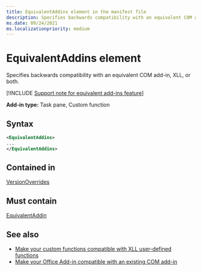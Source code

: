 ```yaml
---
title: EquivalentAddins element in the manifest file
description: Specifies backwards compatibility with an equivalent COM add-in, XLL, or both.
ms.date: 09/24/2021
ms.localizationpriority: medium
---
```


# EquivalentAddins element

Specifies backwards compatibility with an equivalent COM add-in, XLL, or both.

[!INCLUDE [Support note for equivalent add-ins feature](../../includes/equivalent-add-in-support-note.md)]

**Add-in type:** Task pane, Custom function

## Syntax

```XML
<EquivalentAddins>
...  
</EquivalentAddins>  
```

## Contained in

[VersionOverrides](versionoverrides.md)

## Must contain

[EquivalentAddin](equivalentaddin.md)

## See also

- [Make your custom functions compatible with XLL user-defined functions](../../excel/make-custom-functions-compatible-with-xll-udf.md)
- [Make your Office Add-in compatible with an existing COM add-in](../../develop/make-office-add-in-compatible-with-existing-com-add-in.md)